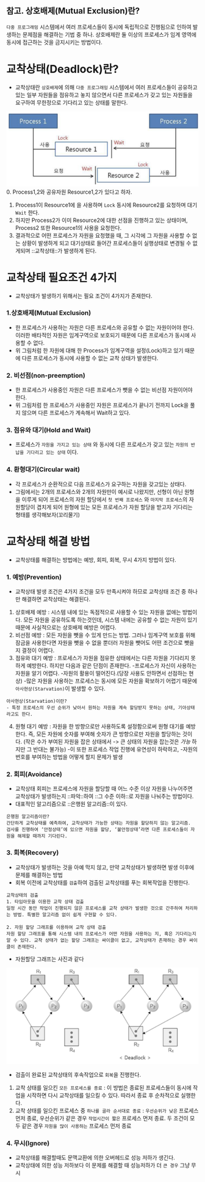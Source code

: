 ## 참고. 상호배제(Mutual Exclusion)란?
`다중 프로그래밍` 시스템에서 여러 프로세스들이 동시에 독립적으로 진행됨으로 인하여 발생하는 문제점을 해결하는 기법 중 하나. 상호배제란 둘 이상의 프로세스가 임계 영역에 동시에 접근하는 것을 금지시키는 방법이다.  


# 교착상태(Deadlock)란?
* 교착상태란 `상호배제`에 의해 `다중 프로그래밍` 시스템에서 여러 프로세스들이 공유하고 있는 일부 자원들을 점유하고 놓지 않으면서 다른 프로세스가 갖고 있는 자원들을 요구하여 무한정으로 기다리고 있는 상태를 말한다.

![deadlock](./images/deadlock1.png)
0. Process1,2와 공유자원 Resource1,2가 있다고 하자.
1. Process1이 Resource1에 을 사용하며 `Lock` 동시에 Resource2를 요청하며 대기 `Wait` 한다.
2. 하지만 Process2가 이미 Resource2에 대한 선점을 진행하고 있는 상태이며, Process2 또한 Resource1의 사용을 요청한다.
3. 결과적으로 어떤 프로세스가 자원을 요청했을 때, 그 시각에 그 자원을 사용할 수 없는 상황이 발생하게 되고 대기상태로 들어간 프로세스들이 실행상태로 변경될 수 없게되며 ::교착상태::가 발생하게 된다.


# 교착상태 필요조건 4가지
* 교착상태가 발생하기 위해서는 필요 조건이 4가지가 존재한다.

### 1.상호배제(Mutual Exclusion)
* 한 프로세스가 사용하는 자원은 다른 프로세스와 공유할 수 없는 자원이어야 한다. 이러한 배타적인 자원은 임계구역으로 보호되기 때문에 다른 프로세스가 동시에 사용할 수 없다.
* 위 그림처럼 한 자원에 대해 한 Process가 임계구역을 설정(Lock)하고 있기 때문에 다른 프로세스가 동시에 사용할 수 없는 교착 상태가 발생한다.

### 2. 비선점(non-preemption)
* 한 프로세스가 사용중인 자원은 다른 프로세스가 뺏을 수 없는 비선점 자원이어야 한다.
* 위 그림처럼 한 프로세스가 사용중인 자원은 프로세스가 끝나기 전까지 Lock을 풀지 않으며 다른 프로세스가 계속해서 Wait하고 있다.

### 3. 점유와 대기(Hold and Wait)
* 프로세스가 `자원을 가지고 있는 상태` 와 동시에 다른 프로세스가 갖고 있는 `자원의 반납을 기다리고 있는 상태` 이다.

### 4. 환형대기(Circular wait)
* 각 프로세스가 순환적으로 다음 프로세스가 요구하는 자원을 갖고있는 상태다.
* 그림에서는 2개의 프로세스와 2개의 자원만이 예시로 나왔지만, 선형이 아닌 원형을 이루게 되어 프로세스의 자원 할당에서 `첫 번째 프로세스` 와 `마지막 프로세스`의 자원할당이 겹치게 되어 원형에 있는 모든 프로세스가 자원 할당을 받고자 기다리는 형태를 생각해보자(꼬리물기)

# 교착상태 해결 방법
* 교착상태를 해결하는 방법에는 예방, 회피, 회복, 무시 4가지 방법이 있다.

### 1. 예방(Prevention)
* 교착상태 발생 조건은 4가지 조건을 모두 만족시켜야 하므로 교착상태 조건 중 하나만 해결하면 교착상태는 해결된다.

1. 상호배제 예방 : 시스템 내에 있는 독점적으로 샤용할 수 있는 자원을 없애는 방법이다. 모든 자원을 공유하도록 하는것인데, 시스템 내에는 공유할 수 없는 자원이 있기 때문에 사실적으로는 상호배제 예방은 어렵다.
2. 비선점 예방 : 모든 자원을 뺏을 수 있게 만드는 방법. 그러나 임계구역 보호를 위해 잠금을 사용한다면 자원을 뺏을 수 없을 뿐더러 자원을 뺏어도 어떤 조건으로 뺏을 지 결정이 어렵다.
3. 점유와 대기 예방 : 프로세스가 자원을 점유한 상태에서는 다른 자원을 기다리지 못하게 예방한다.  하지만 다음과 같은 단점이 존재한다.
-프로세스가 자신이 사용하는 자원을 알기 어렵다.
-자원의 활용이 떨어진다.(당장 사용도 안하면서 선점하는 현상)
-많은 자원을 사용하는 프로세스는 동시에 모든 자원을 확보하기 어렵기 때문에 `아사현상(Starvation)`이 발생할 수 있다.
```
아사현상(Starvation)이란?
- 특정 프로세스의 우선 순위가 낮아서 원하는 자원을 계속 할당받지 못하는 상태, 기아상태라고도 한다.
```

4. 원형 대기 예방 : 자원을 한 방향으로만 사용하도록 설정함으로써 원형 대기를 예방한다. 즉, 모든 자원에 숫자를 부여해 숫자가 큰 방향으로만 자원을 할당하는 것이다. (작은 수가 부여된 자원을 잡은 상태에서 -> 큰 상태의 자원을 잡는것은 _가능_ 하지만 그 반대는 불가능)
-이 또한 프로세스 작업 진행에 유연성이 하락하고,
-자원의 번호를 부여하는 방법을 어떻게 할지 문제가 발생

### 2. 회피(Avoidance)
* 교착상태 회피는 프로세스에 자원을 할당할 때 어느 수준 이상 자원을 나누어주면 교착상태가 발생하는지 ::파악::하여 ::그 수준 이하::로 자원을 나눠주는 방법이다.
* 대표적인 알고리즘으로 ::은행원 알고리즘::이 있다.
```
은행원 알고리즘이란?
간단하게 교착상태를 예측하여, 교착상태가 가능한 상태는 자원을 할당하지 않는 알고리즘.
검사를 진행하여 ‘안정상태’에 있으면 자원을 할당, ‘불안정상태’라면 다른 프로세스들이 자원을 해제할 때까지 기다린다.
```

### 3. 회복(Recovery)
* 교착상태가 발생하는 것을 아예 막지 않고, 만약 교착상태가 발생하면 발생 이후에 문제를 해결하는 방법
* 회복 이전에 교착상태를 `검출`하여 검출된 교착상태를 푸는 회복작업을 진행한다.
```
교착상태의 검출
1. 타임아웃을 이용한 교착 상태 검출
일정 시간 동안 작업이 진행되지 않은 프로세스를 교착 상태가 발생한 것으로 간주하여 처리하는 방법. 특별한 알고리즘 없이 쉽게 구현할 수 있다.

2. 자원 할당 그래프를 이용하여 교착 상태 검출
자원 할당 그래프를 통해 시스템 내의 프로세스가 어떤 자원을 사용하는 지, 혹은 기다리는지 알 수 있다. 교착 상태가 없는 할당 그래프는 싸이클이 없고, 교착상태가 존재하는 경우 싸이클이 존재한다.
```

* 자원할당 그래프는 사진과 같다

![자원할당 그래프](./images/deadlock2.png)

* 검출이 완료된 교착상태의 후속작업으로 `회복`을 진행한다.
1. 교착 상태를 일으킨 `모든 프로세스를 종료` : 이 방법은 종료된 프로세스들이 동시에 작업을 시작하면 다시 교착상태를 일으킬 수 있다. 따라서 종료 후 순차적으로 실행한다.
2. 교착 상태를 일으킨 프로세스 중 `하나를 골라 순서대로 종료` : `우선순위가 낮은` 프로세스 먼저 종료, 우선순위가 같은 경우 `작업시간이 짧은` 프로세스 먼저 종료. 두 조건이 모두 같은 경우 `자원을 많이 사용하는` 프로세스 먼저 종료

### 4. 무시(Ignore)
* 교착상태를 해결할때도 문맥교환에 의한 오버헤드로 성능 저하가 생긴다.
* 교착상태에 의한 성능 저하보다 이 문제를 해결할 때 성능저하가 더 `큰 경우` 그냥 무시
